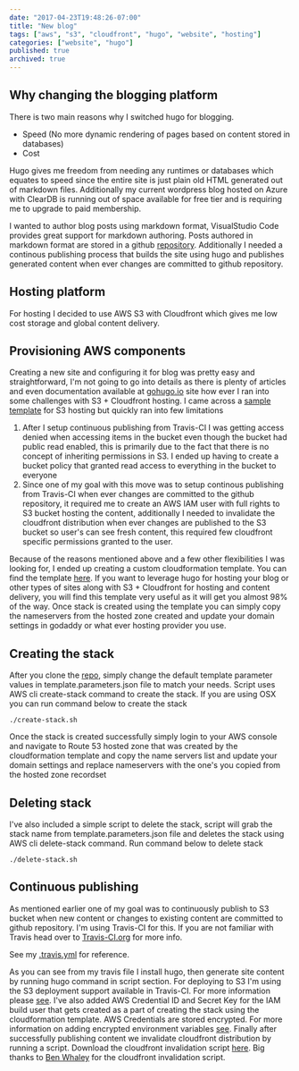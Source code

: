 ```yaml
---
date: "2017-04-23T19:48:26-07:00"
title: "New blog"
tags: ["aws", "s3", "cloudfront", "hugo", "website", "hosting"]
categories: ["website", "hugo"]
published: true
archived: true
---
```


## Why changing the blogging platform
There is two main reasons why I switched hugo for blogging.

- Speed (No more dynamic rendering of pages based on content stored in databases)
- Cost

Hugo gives me freedom from needing any runtimes or databases which equates to speed since the entire site is just plain old HTML generated out of markdown files. Additionally my current wordpress blog hosted on Azure with ClearDB is running out of space available for free tier and is requiring me to upgrade to paid membership.

I wanted to author blog posts using markdown format, VisualStudio Code provides great support for markdown authoring. Posts authored in markdown format are stored in a github [repository](http://github.com/rprakashg/blog). Additionally I needed a continous publishing process that builds the site using hugo and publishes generated content when ever changes are committed to github repository.

## Hosting platform
For hosting I decided to use AWS S3 with Cloudfront which gives me low cost storage and global content delivery.

## Provisioning AWS components
Creating a new site and configuring it for blog was pretty easy and straightforward, I'm not going to go into details as there is plenty of articles and even documentation available at [gohugo.io](http://gohugo.io) site how ever I ran into some challenges with S3 + Cloudfront hosting. I came across a [sample template](https://s3-us-west-2.amazonaws.com/cloudformation-templates-us-west-2/S3_Website_With_CloudFront_Distribution.template) for S3 hosting but quickly ran into few limitations

1. After I setup continuous publishing from Travis-CI I was getting access denied when accessing items in the bucket even though the bucket had public read enabled, this is primarily due to the fact that there is no concept of inheriting permissions in S3. I ended up having to create a bucket policy that granted read access to everything in the bucket to everyone
2. Since one of my goal with this move was to setup continous publishing from Travis-CI when ever changes are committed to the github repository, it required me to create an AWS IAM user with full rights to S3 bucket hosting the content, additionally I needed to invalidate the cloudfront distribution when ever changes are published to the S3 bucket so user's can see fresh content, this required few cloudfront specific permissions granted to the user.

Because of the reasons mentioned above and a few other flexibilities I was looking for, I ended up creating a custom cloudformation template. You can find the template [here](http://github.com/rprakashg/cf-templates). If you want to leverage hugo for hosting your blog or other types of sites along with S3 + Cloudfront for hosting and content delivery, you will find this template very useful as it will get you almost 98% of the way. Once stack is created using the template you can simply copy the nameservers from the hosted zone created and update your domain settings in godaddy or what ever hosting provider you use.

## Creating the stack
After you clone the [repo](http://github.com/rprakashg/cf-templates), simply change the default template parameter values in template.parameters.json file to match your needs. Script uses AWS cli create-stack command to create the stack. If you are using OSX you can run command below to create the stack

~~~
./create-stack.sh
~~~

Once the stack is created successfully simply login to your AWS console and navigate to Route 53 hosted zone that was created by the cloudformation template and copy the name servers list and update your domain settings and replace nameservers with the one's you copied from the hosted zone recordset

## Deleting stack
I've also included a simple script to delete the stack, script will grab the stack name from template.parameters.json file and deletes the stack using AWS cli delete-stack command. Run command below to delete stack

```
./delete-stack.sh
```

## Continuous publishing
As mentioned earlier one of my goal was to continuously publish to S3 bucket when new content or changes to existing content are committed to github repository. I'm using Travis-CI for this. If you are not familiar with Travis head over to [Travis-CI.org](http://travis-ci.org) for more info. 

See my [.travis.yml](http://github.com/rprakashg/blog/blob/master/.travis.yml) for reference.

As you can see from my travis file I install hugo, then generate site content by running hugo command in script section. For deploying to S3 I'm using the S3 deployment support available in Travis-CI. For more information please [see](https://docs.travis-ci.com/user/deployment/s3/). I've also added AWS Credential ID and Secret Key for the IAM build user that gets created as a part of creating the stack using the cloudformation template. AWS Credentials are stored encrypted. For more information on adding encrypted environment variables [see](https://docs.travis-ci.com/user/environment-variables/#Defining-encrypted-variables-in-.travis.yml). Finally after successfully publishing content we invalidate cloudfront distribution by running a script. Download the cloudfront invalidation script [here](https://github.com/rprakashg/blog/blob/master/cdn-invalidate.sh). Big thanks to [Ben Whaley](https://www.whaletech.co/about/) for the cloudfront invalidation script.


